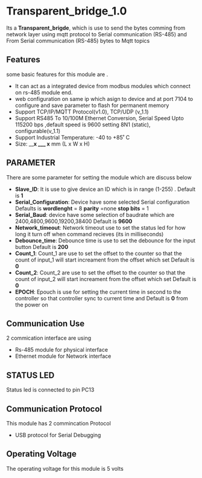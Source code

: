 # Transparent_bridge_1.0

Its a **Transparent_brigde**, which is use to send the bytes comming from network layer using mqtt protocol to Serial communication (RS-485) and From  Serial communication (RS-485) bytes to Mqtt topics

## Features

some basic features for this module are . 
- It can act as a integrated device from modbus modules which connect on rs-485 module end.
- web configuration on same ip which asign to device and at port 7104 to configure and save parameter to flash for permanent memory
- Support TCP/IP/MQTT Protocol(v1.0),  TCP/UDP (v_1.1) 
- Support RS485 To 10/100M Ethernet Conversion, Serial Speed Upto 115200 bps ,default speed is 9600 setting 8N1  (static), configurable(v_1.1)
- Support Industrial Temperature: -40 to +85˚ C
- Size: ____x ___ x__ mm (L x W x H)



## PARAMETER
There are some parameter for setting the module which are discuss below
- **Slave_ID**: It is use to give device an ID which is in range (1-255) . Default is **1**
- **Serial_Configuration**:  Device have some selected Serial configuration Defaults 
is **wordlenght** = 8 **parity** =none  **stop bits** = 1
- **Serial_Baud**:  device have some selection of baudrate which are 2400,4800,9600,19200,38400 Default is **9600**
- **Network_timeout**:  Network timeout use to set the status led for how long it turn off when command recieves (its in milliseconds)
- **Debounce_time**:  Debounce time is use to set the debounce for the input button Default is **200**
- **Count_1**:  Count_1 are use to set the offset to the counter so that the count of input_1 will start increament from the offset which set  Default is **0**
- **Count_2**:  Count_2 are use to set the offset to the counter so that the count of input_2 will start increament from the offset which set  Default is **0**
- **EPOCH**:  Epouch is use for setting the current time in second to the controller so that controller sync to current time and Default is **0** from the power on 

## Communication Use

2 commication interface are using 
- Rs-485 module for physical interface
- Ethernet module for Network interface

## STATUS LED

Status led is connected to pin PC13

## Communication Protocol

This module has 2 commincation Protocol 
- USB protocol for Serial Debugging 

## Operating Voltage

The operating voltage for this module is 5 volts
